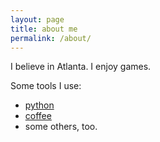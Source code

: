 ```yaml
---
layout: page
title: about me
permalink: /about/
---
```


I believe in Atlanta.
I enjoy games.

Some tools I use:

- [python][python]
- [coffee][coffee]
- some others, too.

[python]: https://docs.python.org/3/
[coffee]: http://en.wikipedia.org/wiki/Coffee
